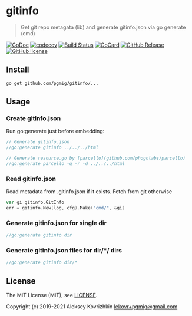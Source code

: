# gitinfo

> Get git repo metagata (lib) and generate gitinfo.json via go generate (cmd)

[![GoDoc][gd1]][gd2]
 [![codecov][cc1]][cc2]
 [![Build Status][bs1]][bs2]
 [![GoCard][gc1]][gc2]
 [![GitHub Release][gr1]][gr2]
 [![GitHub license][gl1]][gl2]

[bs1]: https://cloud.drone.io/api/badges/pgmig/gitinfo/status.svg
[bs2]: https://cloud.drone.io/pgmig/gitinfo
[cc1]: https://codecov.io/gh/pgmig/gitinfo/branch/master/graph/badge.svg
[cc2]: https://codecov.io/gh/pgmig/gitinfo
[gd1]: https://godoc.org/github.com/pgmig/gitinfo?status.svg
[gd2]: https://godoc.org/github.com/pgmig/gitinfo
[gc1]: https://goreportcard.com/badge/github.com/pgmig/gitinfo
[gc2]: https://goreportcard.com/report/github.com/pgmig/gitinfo
[gr1]: https://img.shields.io/github/release/pgmig/gitinfo.svg
[gr2]: https://github.com/pgmig/gitinfo/releases
[gl1]: https://img.shields.io/github/license/pgmig/gitinfo.svg
[gl2]: https://github.com/pgmig/gitinfo/blob/master/LICENSE

## Install

```sh
go get github.com/pgmig/gitinfo/...
```

## Usage

### Create gitinfo.json

Run go:generate just before embedding:

```go
// Generate gitinfo.json
//go:generate gitinfo ../../../html

// Generate resource.go by [parcello](github.com/phogolabs/parcello)
//go:generate parcello -q -r -d ../../../html
```

### Read gitinfo.json

Read metadata from .gitinfo.json if it exists. Fetch from git otherwise

```go
var gi gitinfo.GitInfo
err = gitinfo.New(log, cfg).Make("cmd/", &gi)
```

### Generate gitinfo.json for single dir

```go
//go:generate gitinfo dir
```

### Generate gitinfo.json files for dir/*/ dirs

```go
//go:generate gitinfo dir/*
```

## License

The MIT License (MIT), see [LICENSE](LICENSE).

Copyright (c) 2019-2021 Aleksey Kovrizhkin <lekovr+pgmig@gmail.com>
